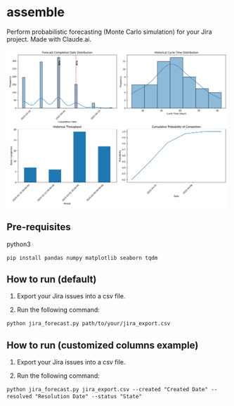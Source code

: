# assemble

Perform probabilistic forecasting (Monte Carlo simulation) for your Jira project. Made with Claude.ai.

![alt text](https://github.com/graceshaw/assemble/blob/main/src/jira_forecast.png)

## Pre-requisites

python3

```
pip install pandas numpy matplotlib seaborn tqdm
```

## How to run (default)

1. Export your Jira issues into a csv file.

2. Run the following command:

```
python jira_forecast.py path/to/your/jira_export.csv
```

## How to run (customized columns example)

1. Export your Jira issues into a csv file.

2. Run the following command:

```
python jira_forecast.py jira_export.csv --created "Created Date" --resolved "Resolution Date" --status "State"
```